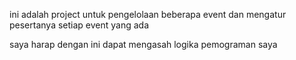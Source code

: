 ini adalah project untuk pengelolaan beberapa event dan mengatur pesertanya setiap event yang ada

saya harap dengan ini dapat mengasah logika pemograman saya